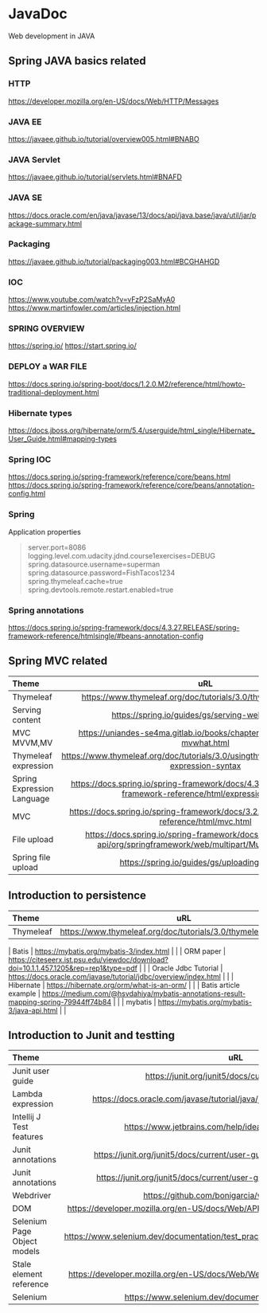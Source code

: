 # JavaDoc
Web development in JAVA

## Spring JAVA basics related
### HTTP
https://developer.mozilla.org/en-US/docs/Web/HTTP/Messages
### JAVA EE
https://javaee.github.io/tutorial/overview005.html#BNABO
### JAVA Servlet
https://javaee.github.io/tutorial/servlets.html#BNAFD
### JAVA SE
https://docs.oracle.com/en/java/javase/13/docs/api/java.base/java/util/jar/package-summary.html
### Packaging
https://javaee.github.io/tutorial/packaging003.html#BCGHAHGD
### IOC
https://www.youtube.com/watch?v=vFzP2SaMyA0
https://www.martinfowler.com/articles/injection.html
### SPRING OVERVIEW
https://spring.io/
https://start.spring.io/
### DEPLOY a WAR FILE
https://docs.spring.io/spring-boot/docs/1.2.0.M2/reference/html/howto-traditional-deployment.html
### Hibernate types
https://docs.jboss.org/hibernate/orm/5.4/userguide/html_single/Hibernate_User_Guide.html#mapping-types
### Spring IOC
https://docs.spring.io/spring-framework/reference/core/beans.html
https://docs.spring.io/spring-framework/reference/core/beans/annotation-config.html
### Spring 
Application properties
> server.port=8086
> logging.level.com.udacity.jdnd.course1exercises=DEBUG
> spring.datasource.username=superman
> spring.datasource.password=FishTacos1234
> spring.thymeleaf.cache=true
> spring.devtools.remote.restart.enabled=true
>
### Spring annotations
https://docs.spring.io/spring-framework/docs/4.3.27.RELEASE/spring-framework-reference/htmlsingle/#beans-annotation-config

## Spring MVC related
| Theme      | uRL | Comments     |
| :---        |    :----:   |          ---: |
|  Thymeleaf   |  https://www.thymeleaf.org/doc/tutorials/3.0/thymeleafspring.html           |               |
|  Serving content            | https://spring.io/guides/gs/serving-web-content/            |               |
|  MVC MVVM,MV            | https://uniandes-se4ma.gitlab.io/books/chapter8/mvc-mvvm-mv-mvwhat.html            |               |
|   Thymeleaf expression           |https://www.thymeleaf.org/doc/tutorials/3.0/usingthymeleaf.html#standard-expression-syntax             |               |
|  Spring Expression Language            | https://docs.spring.io/spring-framework/docs/4.3.10.RELEASE/spring-framework-reference/html/expressions.html            |               |
|   MVC           |  https://docs.spring.io/spring-framework/docs/3.2.x/spring-framework-reference/html/mvc.html           |               |
|   File upload           | https://docs.spring.io/spring-framework/docs/current/javadoc-api/org/springframework/web/multipart/MultipartFile.html            |               |
|     Spring file upload                    | https://spring.io/guides/gs/uploading-files/                          |


## Introduction to persistence 
| Theme      | uRL | Comments     |
| :---        |    :----:   |          ---: |
|  Thymeleaf   |  https://www.thymeleaf.org/doc/tutorials/3.0/thymeleafspring.html           |               |

| Batis   |  https://mybatis.org/mybatis-3/index.html          |               |
|  ORM paper  | https://citeseerx.ist.psu.edu/viewdoc/download?doi=10.1.1.457.1205&rep=rep1&type=pdf           |               |
|  Oracle Jdbc Tutorial  |  https://docs.oracle.com/javase/tutorial/jdbc/overview/index.html          |               |
|  Hibernate  |  https://hibernate.org/orm/what-is-an-orm/          |               |
|   Batis article example | https://medium.com/@hsvdahiya/mybatis-annotations-result-mapping-spring-79944ff74b84          |               |
|   mybatis |   https://mybatis.org/mybatis-3/java-api.html         |               |


## Introduction to Junit and testting 
| Theme      | uRL | Comments     |
| :---        |    :----:   |          ---: |
| Junit user guide   | https://junit.org/junit5/docs/current/user-guide/         |               |
|  Lambda expression  |https://docs.oracle.com/javase/tutorial/java/javaOO/lambdaexpressions.html          |               |
| Intellij J Test features   |https://www.jetbrains.com/help/idea/performing-tests.html          |               |
| Junit annotations   | https://junit.org/junit5/docs/current/user-guide/#writing-tests-annotations         |               |
| Junit annotations   |https://junit.org/junit5/docs/current/user-guide/#writing-tests-assertions          |               |
| Webdriver   | https://github.com/bonigarcia/webdrivermanager      |               |
| DOM   | https://developer.mozilla.org/en-US/docs/Web/API/Document_Object_Model/Introduction      |               |
| Selenium Page Object models   | https://www.selenium.dev/documentation/test_practices/encouraged/page_object_models/      |               |
|Stale element reference    |https://developer.mozilla.org/en-US/docs/Web/WebDriver/Errors/StaleElementReference       |               |
| Selenium   | https://www.selenium.dev/documentation/webdriver/waits/      |               |


